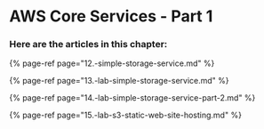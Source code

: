 # AWS Core Services - Part 1

### Here are the articles in this chapter:

{% page-ref page="12.-simple-storage-service.md" %}

{% page-ref page="13.-lab-simple-storage-service.md" %}

{% page-ref page="14.-lab-simple-storage-service-part-2.md" %}

{% page-ref page="15.-lab-s3-static-web-site-hosting.md" %}











